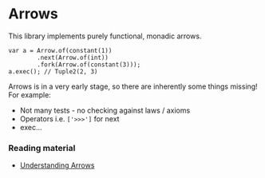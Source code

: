 # Arrows

This library implements purely functional, monadic arrows.

```javavscript
var a = Arrow.of(constant(1))
        .next(Arrow.of(int))
        .fork(Arrow.of(constant(3)));
a.exec(); // Tuple2(2, 3)
```

Arrows is in a very early stage, so there are inherently some
things missing! For example:

* Not many tests - no checking against laws / axioms
* Operators i.e. `['>>>']` for next
* exec...

### Reading material

* [Understanding Arrows](http://en.wikibooks.org/wiki/Haskell/Understanding_arrows)
